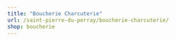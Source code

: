 ```yaml
---
title: "Boucherie Charcuterie"
url: /saint-pierre-du-perray/boucherie-charcuterie/
shop: boucherie
---
```

